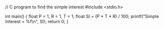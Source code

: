 // C program to find the simple interest
#include <stdio.h>

int main() {
    float P = 1, R = 1, T = 1;
    float SI = (P * T * R) / 100;
    printf("Simple Interest = %f\n", SI);
    return 0;
}
